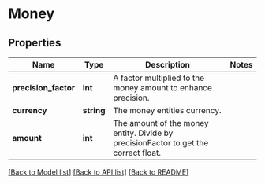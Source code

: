 # Money

## Properties
Name | Type | Description | Notes
------------ | ------------- | ------------- | -------------
**precision_factor** | **int** | A factor multiplied to the money amount to enhance precision. | 
**currency** | **string** | The money entities currency. | 
**amount** | **int** | The amount of the money entity. Divide by precisionFactor to get the correct float. | 

[[Back to Model list]](../../README.md#documentation-for-models) [[Back to API list]](../../README.md#documentation-for-api-endpoints) [[Back to README]](../../README.md)

